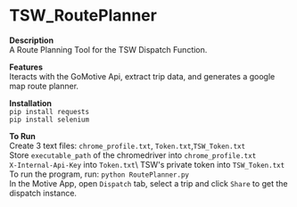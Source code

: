 # TSW_RoutePlanner

**Description**\
A Route Planning Tool for the TSW Dispatch Function.

**Features**\
Iteracts with the GoMotive Api, extract trip data, and generates a google map route planner.

**Installation**\
`pip install requests`\
`pip install selenium`


**To Run**\
Create 3 text files: `chrome_profile.txt`, `Token.txt`,`TSW_Token.txt`\
Store `executable_path` of the chromedriver into `chrome_profile.txt`\
`X-Internal-Api-Key` into `Token.txt`\ 
TSW's private token into `TSW_Token.txt`\
To run the program, run: `python RoutePlanner.py`\
In the Motive App, open `Dispatch` tab, select a trip and click `Share` to get the dispatch instance.


